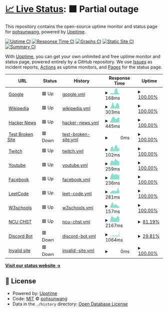 # [📈 Live Status](https://demo.upptime.js.org): <!--live status--> **🟧 Partial outage**

This repository contains the open-source uptime monitor and status page for [pohsunwang](https://demo.upptime.js.org), powered by [Upptime](https://github.com/upptime/upptime).

[![Uptime CI](https://github.com/boshwang3699/BDC-final/workflows/Uptime%20CI/badge.svg)](https://github.com/boshwang3699/BDC-final/actions?query=workflow%3A%22Uptime+CI%22)
[![Response Time CI](https://github.com/boshwang3699/BDC-final/workflows/Response%20Time%20CI/badge.svg)](https://github.com/boshwang3699/BDC-final/actions?query=workflow%3A%22Response+Time+CI%22)
[![Graphs CI](https://github.com/boshwang3699/BDC-final/workflows/Graphs%20CI/badge.svg)](https://github.com/boshwang3699/BDC-final/actions?query=workflow%3A%22Graphs+CI%22)
[![Static Site CI](https://github.com/boshwang3699/BDC-final/workflows/Static%20Site%20CI/badge.svg)](https://github.com/boshwang3699/BDC-final/actions?query=workflow%3A%22Static+Site+CI%22)
[![Summary CI](https://github.com/boshwang3699/BDC-final/workflows/Summary%20CI/badge.svg)](https://github.com/boshwang3699/BDC-final/actions?query=workflow%3A%22Summary+CI%22)

With [Upptime](https://upptime.js.org), you can get your own unlimited and free uptime monitor and status page, powered entirely by a GitHub repository. We use [Issues](https://github.com/boshwang3699/BDC-final/issues) as incident reports, [Actions](https://github.com/boshwang3699/BDC-final/actions) as uptime monitors, and [Pages](https://demo.upptime.js.org) for the status page.

<!--start: status pages-->
<!-- This summary is generated by Upptime (https://github.com/upptime/upptime) -->
<!-- Do not edit this manually, your changes will be overwritten -->
<!-- prettier-ignore -->
| URL | Status | History | Response Time | Uptime |
| --- | ------ | ------- | ------------- | ------ |
| <img alt="" src="https://favicons.githubusercontent.com/www.google.com" height="13"> [Google](https://www.google.com) | 🟩 Up | [google.yml](https://github.com/boshwang3699/BDC-final/commits/HEAD/history/google.yml) | <details><summary><img alt="Response time graph" src="./graphs/google/response-time-week.png" height="20"> 168ms</summary><br><a href="https://demo.upptime.js.org/history/google"><img alt="Response time 92" src="https://img.shields.io/endpoint?url=https%3A%2F%2Fraw.githubusercontent.com%2Fboshwang3699%2FBDC-final%2FHEAD%2Fapi%2Fgoogle%2Fresponse-time.json"></a><br><a href="https://demo.upptime.js.org/history/google"><img alt="24-hour response time 0" src="https://img.shields.io/endpoint?url=https%3A%2F%2Fraw.githubusercontent.com%2Fboshwang3699%2FBDC-final%2FHEAD%2Fapi%2Fgoogle%2Fresponse-time-day.json"></a><br><a href="https://demo.upptime.js.org/history/google"><img alt="7-day response time 168" src="https://img.shields.io/endpoint?url=https%3A%2F%2Fraw.githubusercontent.com%2Fboshwang3699%2FBDC-final%2FHEAD%2Fapi%2Fgoogle%2Fresponse-time-week.json"></a><br><a href="https://demo.upptime.js.org/history/google"><img alt="30-day response time 105" src="https://img.shields.io/endpoint?url=https%3A%2F%2Fraw.githubusercontent.com%2Fboshwang3699%2FBDC-final%2FHEAD%2Fapi%2Fgoogle%2Fresponse-time-month.json"></a><br><a href="https://demo.upptime.js.org/history/google"><img alt="1-year response time 92" src="https://img.shields.io/endpoint?url=https%3A%2F%2Fraw.githubusercontent.com%2Fboshwang3699%2FBDC-final%2FHEAD%2Fapi%2Fgoogle%2Fresponse-time-year.json"></a></details> | <details><summary><a href="https://demo.upptime.js.org/history/google">100.00%</a></summary><a href="https://demo.upptime.js.org/history/google"><img alt="All-time uptime 100.00%" src="https://img.shields.io/endpoint?url=https%3A%2F%2Fraw.githubusercontent.com%2Fboshwang3699%2FBDC-final%2FHEAD%2Fapi%2Fgoogle%2Fuptime.json"></a><br><a href="https://demo.upptime.js.org/history/google"><img alt="24-hour uptime 100.00%" src="https://img.shields.io/endpoint?url=https%3A%2F%2Fraw.githubusercontent.com%2Fboshwang3699%2FBDC-final%2FHEAD%2Fapi%2Fgoogle%2Fuptime-day.json"></a><br><a href="https://demo.upptime.js.org/history/google"><img alt="7-day uptime 100.00%" src="https://img.shields.io/endpoint?url=https%3A%2F%2Fraw.githubusercontent.com%2Fboshwang3699%2FBDC-final%2FHEAD%2Fapi%2Fgoogle%2Fuptime-week.json"></a><br><a href="https://demo.upptime.js.org/history/google"><img alt="30-day uptime 100.00%" src="https://img.shields.io/endpoint?url=https%3A%2F%2Fraw.githubusercontent.com%2Fboshwang3699%2FBDC-final%2FHEAD%2Fapi%2Fgoogle%2Fuptime-month.json"></a><br><a href="https://demo.upptime.js.org/history/google"><img alt="1-year uptime 100.00%" src="https://img.shields.io/endpoint?url=https%3A%2F%2Fraw.githubusercontent.com%2Fboshwang3699%2FBDC-final%2FHEAD%2Fapi%2Fgoogle%2Fuptime-year.json"></a></details>
| <img alt="" src="https://favicons.githubusercontent.com/en.wikipedia.org" height="13"> [Wikipedia](https://en.wikipedia.org) | 🟩 Up | [wikipedia.yml](https://github.com/boshwang3699/BDC-final/commits/HEAD/history/wikipedia.yml) | <details><summary><img alt="Response time graph" src="./graphs/wikipedia/response-time-week.png" height="20"> 303ms</summary><br><a href="https://demo.upptime.js.org/history/wikipedia"><img alt="Response time 201" src="https://img.shields.io/endpoint?url=https%3A%2F%2Fraw.githubusercontent.com%2Fboshwang3699%2FBDC-final%2FHEAD%2Fapi%2Fwikipedia%2Fresponse-time.json"></a><br><a href="https://demo.upptime.js.org/history/wikipedia"><img alt="24-hour response time 0" src="https://img.shields.io/endpoint?url=https%3A%2F%2Fraw.githubusercontent.com%2Fboshwang3699%2FBDC-final%2FHEAD%2Fapi%2Fwikipedia%2Fresponse-time-day.json"></a><br><a href="https://demo.upptime.js.org/history/wikipedia"><img alt="7-day response time 303" src="https://img.shields.io/endpoint?url=https%3A%2F%2Fraw.githubusercontent.com%2Fboshwang3699%2FBDC-final%2FHEAD%2Fapi%2Fwikipedia%2Fresponse-time-week.json"></a><br><a href="https://demo.upptime.js.org/history/wikipedia"><img alt="30-day response time 228" src="https://img.shields.io/endpoint?url=https%3A%2F%2Fraw.githubusercontent.com%2Fboshwang3699%2FBDC-final%2FHEAD%2Fapi%2Fwikipedia%2Fresponse-time-month.json"></a><br><a href="https://demo.upptime.js.org/history/wikipedia"><img alt="1-year response time 201" src="https://img.shields.io/endpoint?url=https%3A%2F%2Fraw.githubusercontent.com%2Fboshwang3699%2FBDC-final%2FHEAD%2Fapi%2Fwikipedia%2Fresponse-time-year.json"></a></details> | <details><summary><a href="https://demo.upptime.js.org/history/wikipedia">100.00%</a></summary><a href="https://demo.upptime.js.org/history/wikipedia"><img alt="All-time uptime 100.00%" src="https://img.shields.io/endpoint?url=https%3A%2F%2Fraw.githubusercontent.com%2Fboshwang3699%2FBDC-final%2FHEAD%2Fapi%2Fwikipedia%2Fuptime.json"></a><br><a href="https://demo.upptime.js.org/history/wikipedia"><img alt="24-hour uptime 100.00%" src="https://img.shields.io/endpoint?url=https%3A%2F%2Fraw.githubusercontent.com%2Fboshwang3699%2FBDC-final%2FHEAD%2Fapi%2Fwikipedia%2Fuptime-day.json"></a><br><a href="https://demo.upptime.js.org/history/wikipedia"><img alt="7-day uptime 100.00%" src="https://img.shields.io/endpoint?url=https%3A%2F%2Fraw.githubusercontent.com%2Fboshwang3699%2FBDC-final%2FHEAD%2Fapi%2Fwikipedia%2Fuptime-week.json"></a><br><a href="https://demo.upptime.js.org/history/wikipedia"><img alt="30-day uptime 100.00%" src="https://img.shields.io/endpoint?url=https%3A%2F%2Fraw.githubusercontent.com%2Fboshwang3699%2FBDC-final%2FHEAD%2Fapi%2Fwikipedia%2Fuptime-month.json"></a><br><a href="https://demo.upptime.js.org/history/wikipedia"><img alt="1-year uptime 100.00%" src="https://img.shields.io/endpoint?url=https%3A%2F%2Fraw.githubusercontent.com%2Fboshwang3699%2FBDC-final%2FHEAD%2Fapi%2Fwikipedia%2Fuptime-year.json"></a></details>
| <img alt="" src="https://favicons.githubusercontent.com/news.ycombinator.com" height="13"> [Hacker News](https://news.ycombinator.com) | 🟩 Up | [hacker-news.yml](https://github.com/boshwang3699/BDC-final/commits/HEAD/history/hacker-news.yml) | <details><summary><img alt="Response time graph" src="./graphs/hacker-news/response-time-week.png" height="20"> 445ms</summary><br><a href="https://demo.upptime.js.org/history/hacker-news"><img alt="Response time 298" src="https://img.shields.io/endpoint?url=https%3A%2F%2Fraw.githubusercontent.com%2Fboshwang3699%2FBDC-final%2FHEAD%2Fapi%2Fhacker-news%2Fresponse-time.json"></a><br><a href="https://demo.upptime.js.org/history/hacker-news"><img alt="24-hour response time 0" src="https://img.shields.io/endpoint?url=https%3A%2F%2Fraw.githubusercontent.com%2Fboshwang3699%2FBDC-final%2FHEAD%2Fapi%2Fhacker-news%2Fresponse-time-day.json"></a><br><a href="https://demo.upptime.js.org/history/hacker-news"><img alt="7-day response time 445" src="https://img.shields.io/endpoint?url=https%3A%2F%2Fraw.githubusercontent.com%2Fboshwang3699%2FBDC-final%2FHEAD%2Fapi%2Fhacker-news%2Fresponse-time-week.json"></a><br><a href="https://demo.upptime.js.org/history/hacker-news"><img alt="30-day response time 339" src="https://img.shields.io/endpoint?url=https%3A%2F%2Fraw.githubusercontent.com%2Fboshwang3699%2FBDC-final%2FHEAD%2Fapi%2Fhacker-news%2Fresponse-time-month.json"></a><br><a href="https://demo.upptime.js.org/history/hacker-news"><img alt="1-year response time 298" src="https://img.shields.io/endpoint?url=https%3A%2F%2Fraw.githubusercontent.com%2Fboshwang3699%2FBDC-final%2FHEAD%2Fapi%2Fhacker-news%2Fresponse-time-year.json"></a></details> | <details><summary><a href="https://demo.upptime.js.org/history/hacker-news">100.00%</a></summary><a href="https://demo.upptime.js.org/history/hacker-news"><img alt="All-time uptime 100.00%" src="https://img.shields.io/endpoint?url=https%3A%2F%2Fraw.githubusercontent.com%2Fboshwang3699%2FBDC-final%2FHEAD%2Fapi%2Fhacker-news%2Fuptime.json"></a><br><a href="https://demo.upptime.js.org/history/hacker-news"><img alt="24-hour uptime 100.00%" src="https://img.shields.io/endpoint?url=https%3A%2F%2Fraw.githubusercontent.com%2Fboshwang3699%2FBDC-final%2FHEAD%2Fapi%2Fhacker-news%2Fuptime-day.json"></a><br><a href="https://demo.upptime.js.org/history/hacker-news"><img alt="7-day uptime 100.00%" src="https://img.shields.io/endpoint?url=https%3A%2F%2Fraw.githubusercontent.com%2Fboshwang3699%2FBDC-final%2FHEAD%2Fapi%2Fhacker-news%2Fuptime-week.json"></a><br><a href="https://demo.upptime.js.org/history/hacker-news"><img alt="30-day uptime 100.00%" src="https://img.shields.io/endpoint?url=https%3A%2F%2Fraw.githubusercontent.com%2Fboshwang3699%2FBDC-final%2FHEAD%2Fapi%2Fhacker-news%2Fuptime-month.json"></a><br><a href="https://demo.upptime.js.org/history/hacker-news"><img alt="1-year uptime 100.00%" src="https://img.shields.io/endpoint?url=https%3A%2F%2Fraw.githubusercontent.com%2Fboshwang3699%2FBDC-final%2FHEAD%2Fapi%2Fhacker-news%2Fuptime-year.json"></a></details>
| <img alt="" src="https://favicons.githubusercontent.com/thissitedoesnotexist.koj.co" height="13"> [Test Broken Site](https://thissitedoesnotexist.koj.co) | 🟥 Down | [test-broken-site.yml](https://github.com/boshwang3699/BDC-final/commits/HEAD/history/test-broken-site.yml) | <details><summary><img alt="Response time graph" src="./graphs/test-broken-site/response-time-week.png" height="20"> 0ms</summary><br><a href="https://demo.upptime.js.org/history/test-broken-site"><img alt="Response time 0" src="https://img.shields.io/endpoint?url=https%3A%2F%2Fraw.githubusercontent.com%2Fboshwang3699%2FBDC-final%2FHEAD%2Fapi%2Ftest-broken-site%2Fresponse-time.json"></a><br><a href="https://demo.upptime.js.org/history/test-broken-site"><img alt="24-hour response time 0" src="https://img.shields.io/endpoint?url=https%3A%2F%2Fraw.githubusercontent.com%2Fboshwang3699%2FBDC-final%2FHEAD%2Fapi%2Ftest-broken-site%2Fresponse-time-day.json"></a><br><a href="https://demo.upptime.js.org/history/test-broken-site"><img alt="7-day response time 0" src="https://img.shields.io/endpoint?url=https%3A%2F%2Fraw.githubusercontent.com%2Fboshwang3699%2FBDC-final%2FHEAD%2Fapi%2Ftest-broken-site%2Fresponse-time-week.json"></a><br><a href="https://demo.upptime.js.org/history/test-broken-site"><img alt="30-day response time 0" src="https://img.shields.io/endpoint?url=https%3A%2F%2Fraw.githubusercontent.com%2Fboshwang3699%2FBDC-final%2FHEAD%2Fapi%2Ftest-broken-site%2Fresponse-time-month.json"></a><br><a href="https://demo.upptime.js.org/history/test-broken-site"><img alt="1-year response time 0" src="https://img.shields.io/endpoint?url=https%3A%2F%2Fraw.githubusercontent.com%2Fboshwang3699%2FBDC-final%2FHEAD%2Fapi%2Ftest-broken-site%2Fresponse-time-year.json"></a></details> | <details><summary><a href="https://demo.upptime.js.org/history/test-broken-site">100.00%</a></summary><a href="https://demo.upptime.js.org/history/test-broken-site"><img alt="All-time uptime 100.00%" src="https://img.shields.io/endpoint?url=https%3A%2F%2Fraw.githubusercontent.com%2Fboshwang3699%2FBDC-final%2FHEAD%2Fapi%2Ftest-broken-site%2Fuptime.json"></a><br><a href="https://demo.upptime.js.org/history/test-broken-site"><img alt="24-hour uptime 100.00%" src="https://img.shields.io/endpoint?url=https%3A%2F%2Fraw.githubusercontent.com%2Fboshwang3699%2FBDC-final%2FHEAD%2Fapi%2Ftest-broken-site%2Fuptime-day.json"></a><br><a href="https://demo.upptime.js.org/history/test-broken-site"><img alt="7-day uptime 100.00%" src="https://img.shields.io/endpoint?url=https%3A%2F%2Fraw.githubusercontent.com%2Fboshwang3699%2FBDC-final%2FHEAD%2Fapi%2Ftest-broken-site%2Fuptime-week.json"></a><br><a href="https://demo.upptime.js.org/history/test-broken-site"><img alt="30-day uptime 100.00%" src="https://img.shields.io/endpoint?url=https%3A%2F%2Fraw.githubusercontent.com%2Fboshwang3699%2FBDC-final%2FHEAD%2Fapi%2Ftest-broken-site%2Fuptime-month.json"></a><br><a href="https://demo.upptime.js.org/history/test-broken-site"><img alt="1-year uptime 100.00%" src="https://img.shields.io/endpoint?url=https%3A%2F%2Fraw.githubusercontent.com%2Fboshwang3699%2FBDC-final%2FHEAD%2Fapi%2Ftest-broken-site%2Fuptime-year.json"></a></details>
| <img alt="" src="https://favicons.githubusercontent.com/www.twitch.tv" height="13"> [Twitch](https://www.twitch.tv) | 🟩 Up | [twitch.yml](https://github.com/boshwang3699/BDC-final/commits/HEAD/history/twitch.yml) | <details><summary><img alt="Response time graph" src="./graphs/twitch/response-time-week.png" height="20"> 102ms</summary><br><a href="https://demo.upptime.js.org/history/twitch"><img alt="Response time 101" src="https://img.shields.io/endpoint?url=https%3A%2F%2Fraw.githubusercontent.com%2Fboshwang3699%2FBDC-final%2FHEAD%2Fapi%2Ftwitch%2Fresponse-time.json"></a><br><a href="https://demo.upptime.js.org/history/twitch"><img alt="24-hour response time 0" src="https://img.shields.io/endpoint?url=https%3A%2F%2Fraw.githubusercontent.com%2Fboshwang3699%2FBDC-final%2FHEAD%2Fapi%2Ftwitch%2Fresponse-time-day.json"></a><br><a href="https://demo.upptime.js.org/history/twitch"><img alt="7-day response time 102" src="https://img.shields.io/endpoint?url=https%3A%2F%2Fraw.githubusercontent.com%2Fboshwang3699%2FBDC-final%2FHEAD%2Fapi%2Ftwitch%2Fresponse-time-week.json"></a><br><a href="https://demo.upptime.js.org/history/twitch"><img alt="30-day response time 89" src="https://img.shields.io/endpoint?url=https%3A%2F%2Fraw.githubusercontent.com%2Fboshwang3699%2FBDC-final%2FHEAD%2Fapi%2Ftwitch%2Fresponse-time-month.json"></a><br><a href="https://demo.upptime.js.org/history/twitch"><img alt="1-year response time 101" src="https://img.shields.io/endpoint?url=https%3A%2F%2Fraw.githubusercontent.com%2Fboshwang3699%2FBDC-final%2FHEAD%2Fapi%2Ftwitch%2Fresponse-time-year.json"></a></details> | <details><summary><a href="https://demo.upptime.js.org/history/twitch">100.00%</a></summary><a href="https://demo.upptime.js.org/history/twitch"><img alt="All-time uptime 100.00%" src="https://img.shields.io/endpoint?url=https%3A%2F%2Fraw.githubusercontent.com%2Fboshwang3699%2FBDC-final%2FHEAD%2Fapi%2Ftwitch%2Fuptime.json"></a><br><a href="https://demo.upptime.js.org/history/twitch"><img alt="24-hour uptime 100.00%" src="https://img.shields.io/endpoint?url=https%3A%2F%2Fraw.githubusercontent.com%2Fboshwang3699%2FBDC-final%2FHEAD%2Fapi%2Ftwitch%2Fuptime-day.json"></a><br><a href="https://demo.upptime.js.org/history/twitch"><img alt="7-day uptime 100.00%" src="https://img.shields.io/endpoint?url=https%3A%2F%2Fraw.githubusercontent.com%2Fboshwang3699%2FBDC-final%2FHEAD%2Fapi%2Ftwitch%2Fuptime-week.json"></a><br><a href="https://demo.upptime.js.org/history/twitch"><img alt="30-day uptime 100.00%" src="https://img.shields.io/endpoint?url=https%3A%2F%2Fraw.githubusercontent.com%2Fboshwang3699%2FBDC-final%2FHEAD%2Fapi%2Ftwitch%2Fuptime-month.json"></a><br><a href="https://demo.upptime.js.org/history/twitch"><img alt="1-year uptime 100.00%" src="https://img.shields.io/endpoint?url=https%3A%2F%2Fraw.githubusercontent.com%2Fboshwang3699%2FBDC-final%2FHEAD%2Fapi%2Ftwitch%2Fuptime-year.json"></a></details>
| <img alt="" src="https://favicons.githubusercontent.com/www.youtube.com" height="13"> [Youtube](https://www.youtube.com) | 🟩 Up | [youtube.yml](https://github.com/boshwang3699/BDC-final/commits/HEAD/history/youtube.yml) | <details><summary><img alt="Response time graph" src="./graphs/youtube/response-time-week.png" height="20"> 259ms</summary><br><a href="https://demo.upptime.js.org/history/youtube"><img alt="Response time 269" src="https://img.shields.io/endpoint?url=https%3A%2F%2Fraw.githubusercontent.com%2Fboshwang3699%2FBDC-final%2FHEAD%2Fapi%2Fyoutube%2Fresponse-time.json"></a><br><a href="https://demo.upptime.js.org/history/youtube"><img alt="24-hour response time 0" src="https://img.shields.io/endpoint?url=https%3A%2F%2Fraw.githubusercontent.com%2Fboshwang3699%2FBDC-final%2FHEAD%2Fapi%2Fyoutube%2Fresponse-time-day.json"></a><br><a href="https://demo.upptime.js.org/history/youtube"><img alt="7-day response time 259" src="https://img.shields.io/endpoint?url=https%3A%2F%2Fraw.githubusercontent.com%2Fboshwang3699%2FBDC-final%2FHEAD%2Fapi%2Fyoutube%2Fresponse-time-week.json"></a><br><a href="https://demo.upptime.js.org/history/youtube"><img alt="30-day response time 255" src="https://img.shields.io/endpoint?url=https%3A%2F%2Fraw.githubusercontent.com%2Fboshwang3699%2FBDC-final%2FHEAD%2Fapi%2Fyoutube%2Fresponse-time-month.json"></a><br><a href="https://demo.upptime.js.org/history/youtube"><img alt="1-year response time 269" src="https://img.shields.io/endpoint?url=https%3A%2F%2Fraw.githubusercontent.com%2Fboshwang3699%2FBDC-final%2FHEAD%2Fapi%2Fyoutube%2Fresponse-time-year.json"></a></details> | <details><summary><a href="https://demo.upptime.js.org/history/youtube">100.00%</a></summary><a href="https://demo.upptime.js.org/history/youtube"><img alt="All-time uptime 100.00%" src="https://img.shields.io/endpoint?url=https%3A%2F%2Fraw.githubusercontent.com%2Fboshwang3699%2FBDC-final%2FHEAD%2Fapi%2Fyoutube%2Fuptime.json"></a><br><a href="https://demo.upptime.js.org/history/youtube"><img alt="24-hour uptime 100.00%" src="https://img.shields.io/endpoint?url=https%3A%2F%2Fraw.githubusercontent.com%2Fboshwang3699%2FBDC-final%2FHEAD%2Fapi%2Fyoutube%2Fuptime-day.json"></a><br><a href="https://demo.upptime.js.org/history/youtube"><img alt="7-day uptime 100.00%" src="https://img.shields.io/endpoint?url=https%3A%2F%2Fraw.githubusercontent.com%2Fboshwang3699%2FBDC-final%2FHEAD%2Fapi%2Fyoutube%2Fuptime-week.json"></a><br><a href="https://demo.upptime.js.org/history/youtube"><img alt="30-day uptime 100.00%" src="https://img.shields.io/endpoint?url=https%3A%2F%2Fraw.githubusercontent.com%2Fboshwang3699%2FBDC-final%2FHEAD%2Fapi%2Fyoutube%2Fuptime-month.json"></a><br><a href="https://demo.upptime.js.org/history/youtube"><img alt="1-year uptime 100.00%" src="https://img.shields.io/endpoint?url=https%3A%2F%2Fraw.githubusercontent.com%2Fboshwang3699%2FBDC-final%2FHEAD%2Fapi%2Fyoutube%2Fuptime-year.json"></a></details>
| <img alt="" src="https://favicons.githubusercontent.com/www.facebook.com" height="13"> [Facebook](https://www.facebook.com) | 🟩 Up | [facebook.yml](https://github.com/boshwang3699/BDC-final/commits/HEAD/history/facebook.yml) | <details><summary><img alt="Response time graph" src="./graphs/facebook/response-time-week.png" height="20"> 236ms</summary><br><a href="https://demo.upptime.js.org/history/facebook"><img alt="Response time 307" src="https://img.shields.io/endpoint?url=https%3A%2F%2Fraw.githubusercontent.com%2Fboshwang3699%2FBDC-final%2FHEAD%2Fapi%2Ffacebook%2Fresponse-time.json"></a><br><a href="https://demo.upptime.js.org/history/facebook"><img alt="24-hour response time 0" src="https://img.shields.io/endpoint?url=https%3A%2F%2Fraw.githubusercontent.com%2Fboshwang3699%2FBDC-final%2FHEAD%2Fapi%2Ffacebook%2Fresponse-time-day.json"></a><br><a href="https://demo.upptime.js.org/history/facebook"><img alt="7-day response time 236" src="https://img.shields.io/endpoint?url=https%3A%2F%2Fraw.githubusercontent.com%2Fboshwang3699%2FBDC-final%2FHEAD%2Fapi%2Ffacebook%2Fresponse-time-week.json"></a><br><a href="https://demo.upptime.js.org/history/facebook"><img alt="30-day response time 329" src="https://img.shields.io/endpoint?url=https%3A%2F%2Fraw.githubusercontent.com%2Fboshwang3699%2FBDC-final%2FHEAD%2Fapi%2Ffacebook%2Fresponse-time-month.json"></a><br><a href="https://demo.upptime.js.org/history/facebook"><img alt="1-year response time 307" src="https://img.shields.io/endpoint?url=https%3A%2F%2Fraw.githubusercontent.com%2Fboshwang3699%2FBDC-final%2FHEAD%2Fapi%2Ffacebook%2Fresponse-time-year.json"></a></details> | <details><summary><a href="https://demo.upptime.js.org/history/facebook">100.00%</a></summary><a href="https://demo.upptime.js.org/history/facebook"><img alt="All-time uptime 100.00%" src="https://img.shields.io/endpoint?url=https%3A%2F%2Fraw.githubusercontent.com%2Fboshwang3699%2FBDC-final%2FHEAD%2Fapi%2Ffacebook%2Fuptime.json"></a><br><a href="https://demo.upptime.js.org/history/facebook"><img alt="24-hour uptime 100.00%" src="https://img.shields.io/endpoint?url=https%3A%2F%2Fraw.githubusercontent.com%2Fboshwang3699%2FBDC-final%2FHEAD%2Fapi%2Ffacebook%2Fuptime-day.json"></a><br><a href="https://demo.upptime.js.org/history/facebook"><img alt="7-day uptime 100.00%" src="https://img.shields.io/endpoint?url=https%3A%2F%2Fraw.githubusercontent.com%2Fboshwang3699%2FBDC-final%2FHEAD%2Fapi%2Ffacebook%2Fuptime-week.json"></a><br><a href="https://demo.upptime.js.org/history/facebook"><img alt="30-day uptime 100.00%" src="https://img.shields.io/endpoint?url=https%3A%2F%2Fraw.githubusercontent.com%2Fboshwang3699%2FBDC-final%2FHEAD%2Fapi%2Ffacebook%2Fuptime-month.json"></a><br><a href="https://demo.upptime.js.org/history/facebook"><img alt="1-year uptime 100.00%" src="https://img.shields.io/endpoint?url=https%3A%2F%2Fraw.githubusercontent.com%2Fboshwang3699%2FBDC-final%2FHEAD%2Fapi%2Ffacebook%2Fuptime-year.json"></a></details>
| <img alt="" src="https://favicons.githubusercontent.com/leetcode.com" height="13"> [LeetCode](https://leetcode.com) | 🟩 Up | [leet-code.yml](https://github.com/boshwang3699/BDC-final/commits/HEAD/history/leet-code.yml) | <details><summary><img alt="Response time graph" src="./graphs/leet-code/response-time-week.png" height="20"> 281ms</summary><br><a href="https://demo.upptime.js.org/history/leet-code"><img alt="Response time 276" src="https://img.shields.io/endpoint?url=https%3A%2F%2Fraw.githubusercontent.com%2Fboshwang3699%2FBDC-final%2FHEAD%2Fapi%2Fleet-code%2Fresponse-time.json"></a><br><a href="https://demo.upptime.js.org/history/leet-code"><img alt="24-hour response time 0" src="https://img.shields.io/endpoint?url=https%3A%2F%2Fraw.githubusercontent.com%2Fboshwang3699%2FBDC-final%2FHEAD%2Fapi%2Fleet-code%2Fresponse-time-day.json"></a><br><a href="https://demo.upptime.js.org/history/leet-code"><img alt="7-day response time 281" src="https://img.shields.io/endpoint?url=https%3A%2F%2Fraw.githubusercontent.com%2Fboshwang3699%2FBDC-final%2FHEAD%2Fapi%2Fleet-code%2Fresponse-time-week.json"></a><br><a href="https://demo.upptime.js.org/history/leet-code"><img alt="30-day response time 233" src="https://img.shields.io/endpoint?url=https%3A%2F%2Fraw.githubusercontent.com%2Fboshwang3699%2FBDC-final%2FHEAD%2Fapi%2Fleet-code%2Fresponse-time-month.json"></a><br><a href="https://demo.upptime.js.org/history/leet-code"><img alt="1-year response time 276" src="https://img.shields.io/endpoint?url=https%3A%2F%2Fraw.githubusercontent.com%2Fboshwang3699%2FBDC-final%2FHEAD%2Fapi%2Fleet-code%2Fresponse-time-year.json"></a></details> | <details><summary><a href="https://demo.upptime.js.org/history/leet-code">100.00%</a></summary><a href="https://demo.upptime.js.org/history/leet-code"><img alt="All-time uptime 99.62%" src="https://img.shields.io/endpoint?url=https%3A%2F%2Fraw.githubusercontent.com%2Fboshwang3699%2FBDC-final%2FHEAD%2Fapi%2Fleet-code%2Fuptime.json"></a><br><a href="https://demo.upptime.js.org/history/leet-code"><img alt="24-hour uptime 100.00%" src="https://img.shields.io/endpoint?url=https%3A%2F%2Fraw.githubusercontent.com%2Fboshwang3699%2FBDC-final%2FHEAD%2Fapi%2Fleet-code%2Fuptime-day.json"></a><br><a href="https://demo.upptime.js.org/history/leet-code"><img alt="7-day uptime 100.00%" src="https://img.shields.io/endpoint?url=https%3A%2F%2Fraw.githubusercontent.com%2Fboshwang3699%2FBDC-final%2FHEAD%2Fapi%2Fleet-code%2Fuptime-week.json"></a><br><a href="https://demo.upptime.js.org/history/leet-code"><img alt="30-day uptime 99.95%" src="https://img.shields.io/endpoint?url=https%3A%2F%2Fraw.githubusercontent.com%2Fboshwang3699%2FBDC-final%2FHEAD%2Fapi%2Fleet-code%2Fuptime-month.json"></a><br><a href="https://demo.upptime.js.org/history/leet-code"><img alt="1-year uptime 99.62%" src="https://img.shields.io/endpoint?url=https%3A%2F%2Fraw.githubusercontent.com%2Fboshwang3699%2FBDC-final%2FHEAD%2Fapi%2Fleet-code%2Fuptime-year.json"></a></details>
| <img alt="" src="https://favicons.githubusercontent.com/www.w3schools.com" height="13"> [W3schools](https://www.w3schools.com) | 🟩 Up | [w3schools.yml](https://github.com/boshwang3699/BDC-final/commits/HEAD/history/w3schools.yml) | <details><summary><img alt="Response time graph" src="./graphs/w3schools/response-time-week.png" height="20"> 157ms</summary><br><a href="https://demo.upptime.js.org/history/w3schools"><img alt="Response time 134" src="https://img.shields.io/endpoint?url=https%3A%2F%2Fraw.githubusercontent.com%2Fboshwang3699%2FBDC-final%2FHEAD%2Fapi%2Fw3schools%2Fresponse-time.json"></a><br><a href="https://demo.upptime.js.org/history/w3schools"><img alt="24-hour response time 0" src="https://img.shields.io/endpoint?url=https%3A%2F%2Fraw.githubusercontent.com%2Fboshwang3699%2FBDC-final%2FHEAD%2Fapi%2Fw3schools%2Fresponse-time-day.json"></a><br><a href="https://demo.upptime.js.org/history/w3schools"><img alt="7-day response time 157" src="https://img.shields.io/endpoint?url=https%3A%2F%2Fraw.githubusercontent.com%2Fboshwang3699%2FBDC-final%2FHEAD%2Fapi%2Fw3schools%2Fresponse-time-week.json"></a><br><a href="https://demo.upptime.js.org/history/w3schools"><img alt="30-day response time 138" src="https://img.shields.io/endpoint?url=https%3A%2F%2Fraw.githubusercontent.com%2Fboshwang3699%2FBDC-final%2FHEAD%2Fapi%2Fw3schools%2Fresponse-time-month.json"></a><br><a href="https://demo.upptime.js.org/history/w3schools"><img alt="1-year response time 134" src="https://img.shields.io/endpoint?url=https%3A%2F%2Fraw.githubusercontent.com%2Fboshwang3699%2FBDC-final%2FHEAD%2Fapi%2Fw3schools%2Fresponse-time-year.json"></a></details> | <details><summary><a href="https://demo.upptime.js.org/history/w3schools">100.00%</a></summary><a href="https://demo.upptime.js.org/history/w3schools"><img alt="All-time uptime 100.00%" src="https://img.shields.io/endpoint?url=https%3A%2F%2Fraw.githubusercontent.com%2Fboshwang3699%2FBDC-final%2FHEAD%2Fapi%2Fw3schools%2Fuptime.json"></a><br><a href="https://demo.upptime.js.org/history/w3schools"><img alt="24-hour uptime 100.00%" src="https://img.shields.io/endpoint?url=https%3A%2F%2Fraw.githubusercontent.com%2Fboshwang3699%2FBDC-final%2FHEAD%2Fapi%2Fw3schools%2Fuptime-day.json"></a><br><a href="https://demo.upptime.js.org/history/w3schools"><img alt="7-day uptime 100.00%" src="https://img.shields.io/endpoint?url=https%3A%2F%2Fraw.githubusercontent.com%2Fboshwang3699%2FBDC-final%2FHEAD%2Fapi%2Fw3schools%2Fuptime-week.json"></a><br><a href="https://demo.upptime.js.org/history/w3schools"><img alt="30-day uptime 100.00%" src="https://img.shields.io/endpoint?url=https%3A%2F%2Fraw.githubusercontent.com%2Fboshwang3699%2FBDC-final%2FHEAD%2Fapi%2Fw3schools%2Fuptime-month.json"></a><br><a href="https://demo.upptime.js.org/history/w3schools"><img alt="1-year uptime 100.00%" src="https://img.shields.io/endpoint?url=https%3A%2F%2Fraw.githubusercontent.com%2Fboshwang3699%2FBDC-final%2FHEAD%2Fapi%2Fw3schools%2Fuptime-year.json"></a></details>
| <img alt="" src="https://favicons.githubusercontent.com/chst.ncu.edu.tw" height="13"> [NCU CHST](https://chst.ncu.edu.tw) | 🟩 Up | [ncu-chst.yml](https://github.com/boshwang3699/BDC-final/commits/HEAD/history/ncu-chst.yml) | <details><summary><img alt="Response time graph" src="./graphs/ncu-chst/response-time-week.png" height="20"> 2167ms</summary><br><a href="https://demo.upptime.js.org/history/ncu-chst"><img alt="Response time 2253" src="https://img.shields.io/endpoint?url=https%3A%2F%2Fraw.githubusercontent.com%2Fboshwang3699%2FBDC-final%2FHEAD%2Fapi%2Fncu-chst%2Fresponse-time.json"></a><br><a href="https://demo.upptime.js.org/history/ncu-chst"><img alt="24-hour response time 1701" src="https://img.shields.io/endpoint?url=https%3A%2F%2Fraw.githubusercontent.com%2Fboshwang3699%2FBDC-final%2FHEAD%2Fapi%2Fncu-chst%2Fresponse-time-day.json"></a><br><a href="https://demo.upptime.js.org/history/ncu-chst"><img alt="7-day response time 2167" src="https://img.shields.io/endpoint?url=https%3A%2F%2Fraw.githubusercontent.com%2Fboshwang3699%2FBDC-final%2FHEAD%2Fapi%2Fncu-chst%2Fresponse-time-week.json"></a><br><a href="https://demo.upptime.js.org/history/ncu-chst"><img alt="30-day response time 2170" src="https://img.shields.io/endpoint?url=https%3A%2F%2Fraw.githubusercontent.com%2Fboshwang3699%2FBDC-final%2FHEAD%2Fapi%2Fncu-chst%2Fresponse-time-month.json"></a><br><a href="https://demo.upptime.js.org/history/ncu-chst"><img alt="1-year response time 2253" src="https://img.shields.io/endpoint?url=https%3A%2F%2Fraw.githubusercontent.com%2Fboshwang3699%2FBDC-final%2FHEAD%2Fapi%2Fncu-chst%2Fresponse-time-year.json"></a></details> | <details><summary><a href="https://demo.upptime.js.org/history/ncu-chst">81.19%</a></summary><a href="https://demo.upptime.js.org/history/ncu-chst"><img alt="All-time uptime 93.22%" src="https://img.shields.io/endpoint?url=https%3A%2F%2Fraw.githubusercontent.com%2Fboshwang3699%2FBDC-final%2FHEAD%2Fapi%2Fncu-chst%2Fuptime.json"></a><br><a href="https://demo.upptime.js.org/history/ncu-chst"><img alt="24-hour uptime 69.12%" src="https://img.shields.io/endpoint?url=https%3A%2F%2Fraw.githubusercontent.com%2Fboshwang3699%2FBDC-final%2FHEAD%2Fapi%2Fncu-chst%2Fuptime-day.json"></a><br><a href="https://demo.upptime.js.org/history/ncu-chst"><img alt="7-day uptime 81.19%" src="https://img.shields.io/endpoint?url=https%3A%2F%2Fraw.githubusercontent.com%2Fboshwang3699%2FBDC-final%2FHEAD%2Fapi%2Fncu-chst%2Fuptime-week.json"></a><br><a href="https://demo.upptime.js.org/history/ncu-chst"><img alt="30-day uptime 92.31%" src="https://img.shields.io/endpoint?url=https%3A%2F%2Fraw.githubusercontent.com%2Fboshwang3699%2FBDC-final%2FHEAD%2Fapi%2Fncu-chst%2Fuptime-month.json"></a><br><a href="https://demo.upptime.js.org/history/ncu-chst"><img alt="1-year uptime 93.22%" src="https://img.shields.io/endpoint?url=https%3A%2F%2Fraw.githubusercontent.com%2Fboshwang3699%2FBDC-final%2FHEAD%2Fapi%2Fncu-chst%2Fuptime-year.json"></a></details>
| <img alt="" src="https://favicons.githubusercontent.com/discord-coinbot.boshwang.repl.co" height="13"> [Discord Bot](https://discord-coinbot.boshwang.repl.co) | 🟥 Down | [discord-bot.yml](https://github.com/boshwang3699/BDC-final/commits/HEAD/history/discord-bot.yml) | <details><summary><img alt="Response time graph" src="./graphs/discord-bot/response-time-week.png" height="20"> 1064ms</summary><br><a href="https://demo.upptime.js.org/history/discord-bot"><img alt="Response time 1150" src="https://img.shields.io/endpoint?url=https%3A%2F%2Fraw.githubusercontent.com%2Fboshwang3699%2FBDC-final%2FHEAD%2Fapi%2Fdiscord-bot%2Fresponse-time.json"></a><br><a href="https://demo.upptime.js.org/history/discord-bot"><img alt="24-hour response time 522" src="https://img.shields.io/endpoint?url=https%3A%2F%2Fraw.githubusercontent.com%2Fboshwang3699%2FBDC-final%2FHEAD%2Fapi%2Fdiscord-bot%2Fresponse-time-day.json"></a><br><a href="https://demo.upptime.js.org/history/discord-bot"><img alt="7-day response time 1064" src="https://img.shields.io/endpoint?url=https%3A%2F%2Fraw.githubusercontent.com%2Fboshwang3699%2FBDC-final%2FHEAD%2Fapi%2Fdiscord-bot%2Fresponse-time-week.json"></a><br><a href="https://demo.upptime.js.org/history/discord-bot"><img alt="30-day response time 1349" src="https://img.shields.io/endpoint?url=https%3A%2F%2Fraw.githubusercontent.com%2Fboshwang3699%2FBDC-final%2FHEAD%2Fapi%2Fdiscord-bot%2Fresponse-time-month.json"></a><br><a href="https://demo.upptime.js.org/history/discord-bot"><img alt="1-year response time 1150" src="https://img.shields.io/endpoint?url=https%3A%2F%2Fraw.githubusercontent.com%2Fboshwang3699%2FBDC-final%2FHEAD%2Fapi%2Fdiscord-bot%2Fresponse-time-year.json"></a></details> | <details><summary><a href="https://demo.upptime.js.org/history/discord-bot">29.81%</a></summary><a href="https://demo.upptime.js.org/history/discord-bot"><img alt="All-time uptime 34.63%" src="https://img.shields.io/endpoint?url=https%3A%2F%2Fraw.githubusercontent.com%2Fboshwang3699%2FBDC-final%2FHEAD%2Fapi%2Fdiscord-bot%2Fuptime.json"></a><br><a href="https://demo.upptime.js.org/history/discord-bot"><img alt="24-hour uptime 3.25%" src="https://img.shields.io/endpoint?url=https%3A%2F%2Fraw.githubusercontent.com%2Fboshwang3699%2FBDC-final%2FHEAD%2Fapi%2Fdiscord-bot%2Fuptime-day.json"></a><br><a href="https://demo.upptime.js.org/history/discord-bot"><img alt="7-day uptime 29.81%" src="https://img.shields.io/endpoint?url=https%3A%2F%2Fraw.githubusercontent.com%2Fboshwang3699%2FBDC-final%2FHEAD%2Fapi%2Fdiscord-bot%2Fuptime-week.json"></a><br><a href="https://demo.upptime.js.org/history/discord-bot"><img alt="30-day uptime 30.38%" src="https://img.shields.io/endpoint?url=https%3A%2F%2Fraw.githubusercontent.com%2Fboshwang3699%2FBDC-final%2FHEAD%2Fapi%2Fdiscord-bot%2Fuptime-month.json"></a><br><a href="https://demo.upptime.js.org/history/discord-bot"><img alt="1-year uptime 34.63%" src="https://img.shields.io/endpoint?url=https%3A%2F%2Fraw.githubusercontent.com%2Fboshwang3699%2FBDC-final%2FHEAD%2Fapi%2Fdiscord-bot%2Fuptime-year.json"></a></details>
| <img alt="" src="https://favicons.githubusercontent.com/www.invalidsite.com" height="13"> [Invalid site](https://www.invalidsite.com) | 🟥 Down | [invalid-site.yml](https://github.com/boshwang3699/BDC-final/commits/HEAD/history/invalid-site.yml) | <details><summary><img alt="Response time graph" src="./graphs/invalid-site/response-time-week.png" height="20"> 0ms</summary><br><a href="https://demo.upptime.js.org/history/invalid-site"><img alt="Response time 0" src="https://img.shields.io/endpoint?url=https%3A%2F%2Fraw.githubusercontent.com%2Fboshwang3699%2FBDC-final%2FHEAD%2Fapi%2Finvalid-site%2Fresponse-time.json"></a><br><a href="https://demo.upptime.js.org/history/invalid-site"><img alt="24-hour response time 0" src="https://img.shields.io/endpoint?url=https%3A%2F%2Fraw.githubusercontent.com%2Fboshwang3699%2FBDC-final%2FHEAD%2Fapi%2Finvalid-site%2Fresponse-time-day.json"></a><br><a href="https://demo.upptime.js.org/history/invalid-site"><img alt="7-day response time 0" src="https://img.shields.io/endpoint?url=https%3A%2F%2Fraw.githubusercontent.com%2Fboshwang3699%2FBDC-final%2FHEAD%2Fapi%2Finvalid-site%2Fresponse-time-week.json"></a><br><a href="https://demo.upptime.js.org/history/invalid-site"><img alt="30-day response time 0" src="https://img.shields.io/endpoint?url=https%3A%2F%2Fraw.githubusercontent.com%2Fboshwang3699%2FBDC-final%2FHEAD%2Fapi%2Finvalid-site%2Fresponse-time-month.json"></a><br><a href="https://demo.upptime.js.org/history/invalid-site"><img alt="1-year response time 0" src="https://img.shields.io/endpoint?url=https%3A%2F%2Fraw.githubusercontent.com%2Fboshwang3699%2FBDC-final%2FHEAD%2Fapi%2Finvalid-site%2Fresponse-time-year.json"></a></details> | <details><summary><a href="https://demo.upptime.js.org/history/invalid-site">100.00%</a></summary><a href="https://demo.upptime.js.org/history/invalid-site"><img alt="All-time uptime 100.00%" src="https://img.shields.io/endpoint?url=https%3A%2F%2Fraw.githubusercontent.com%2Fboshwang3699%2FBDC-final%2FHEAD%2Fapi%2Finvalid-site%2Fuptime.json"></a><br><a href="https://demo.upptime.js.org/history/invalid-site"><img alt="24-hour uptime 100.00%" src="https://img.shields.io/endpoint?url=https%3A%2F%2Fraw.githubusercontent.com%2Fboshwang3699%2FBDC-final%2FHEAD%2Fapi%2Finvalid-site%2Fuptime-day.json"></a><br><a href="https://demo.upptime.js.org/history/invalid-site"><img alt="7-day uptime 100.00%" src="https://img.shields.io/endpoint?url=https%3A%2F%2Fraw.githubusercontent.com%2Fboshwang3699%2FBDC-final%2FHEAD%2Fapi%2Finvalid-site%2Fuptime-week.json"></a><br><a href="https://demo.upptime.js.org/history/invalid-site"><img alt="30-day uptime 100.00%" src="https://img.shields.io/endpoint?url=https%3A%2F%2Fraw.githubusercontent.com%2Fboshwang3699%2FBDC-final%2FHEAD%2Fapi%2Finvalid-site%2Fuptime-month.json"></a><br><a href="https://demo.upptime.js.org/history/invalid-site"><img alt="1-year uptime 100.00%" src="https://img.shields.io/endpoint?url=https%3A%2F%2Fraw.githubusercontent.com%2Fboshwang3699%2FBDC-final%2FHEAD%2Fapi%2Finvalid-site%2Fuptime-year.json"></a></details>

<!--end: status pages-->

[**Visit our status website →**](https://demo.upptime.js.org)

## 📄 License

- Powered by: [Upptime](https://github.com/upptime/upptime)
- Code: [MIT](./LICENSE) © [pohsunwang](https://demo.upptime.js.org)
- Data in the `./history` directory: [Open Database License](https://opendatacommons.org/licenses/odbl/1-0/)
